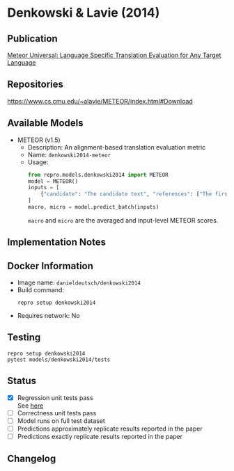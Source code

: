 # Denkowski & Lavie (2014)

## Publication
[Meteor Universal: Language Specific Translation Evaluation for Any Target Language](https://aclanthology.org/W14-3348/)

## Repositories
https://www.cs.cmu.edu/~alavie/METEOR/index.html#Download

## Available Models
- METEOR (v1.5)
  - Description: An alignment-based translation evaluation metric
  - Name: `denkowski2014-meteor`
  - Usage:
    ```python
    from repro.models.denkowski2014 import METEOR
    model = METEOR()
    inputs = [
        {"candidate": "The candidate text", "references": ["The first", "The second reference"]}
    ]
    macro, micro = model.predict_batch(inputs)
    ```
    `macro` and `micro` are the averaged and input-level METEOR scores.
    
## Implementation Notes
    
## Docker Information
- Image name: `danieldeutsch/denkowski2014`
- Build command:
  ```shell script
  repro setup denkowski2014
  ```
- Requires network: No
  
## Testing
```shell script
repro setup denkowski2014
pytest models/denkowski2014/tests
```

## Status
- [x] Regression unit tests pass  
See [here](https://github.com/danieldeutsch/repro/actions/runs/1468357287)
- [ ] Correctness unit tests pass  
- [ ] Model runs on full test dataset  
- [ ] Predictions approximately replicate results reported in the paper  
- [ ] Predictions exactly replicate results reported in the paper  

## Changelog
